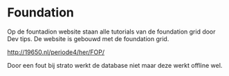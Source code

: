 # Foundation

Op de fountadion website staan alle tutorials van de foundation grid door Dev tips. De website is gebouwd met de foundation grid.

http://19650.nl/periode4/her/FOP/

Door een fout bij strato werkt de database niet maar deze werkt offline wel.
